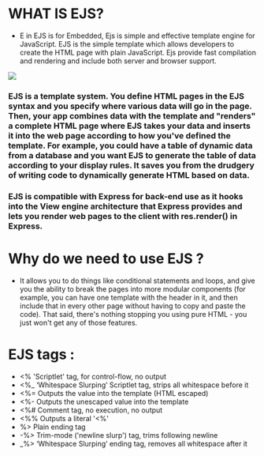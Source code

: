 # WHAT IS EJS?

- E in EJS is for Embedded, Ejs is simple and effective template engine for JavaScript. EJS is the simple template which allows developers to create the HTML page with plain JavaScript. Ejs provide fast compilation and rendering and include both server and browser support.

![](https://cdn3.f-cdn.com/contestentries/218364/11014203/55572126eae23_thumb900.jpg)


### EJS is a template system. You define HTML pages in the EJS syntax and you specify where various data will go in the page. Then, your app combines data with the template and "renders" a complete HTML page where EJS takes your data and inserts it into the web page according to how you've defined the template. For example, you could have a table of dynamic data from a database and you want EJS to generate the table of data according to your display rules. It saves you from the drudgery of writing code to dynamically generate HTML based on data. 

### EJS is compatible with Express for back-end use as it hooks into the View engine architecture that Express provides and lets you render web pages to the client with res.render() in Express.

# Why do we need to use EJS ?
-  It allows you to do things like conditional statements and loops, and give you the ability to break the pages into more modular components (for example, you can have one template with the header in it, and then include that in every other page without having to copy and paste the code). That said, there's nothing stopping you using pure HTML - you just won't get any of those features.

# EJS tags :
* <% 'Scriptlet' tag, for control-flow, no output
* <%_ ‘Whitespace Slurping’ Scriptlet tag, strips all whitespace before it
* <%= Outputs the value into the template (HTML escaped)
* <%- Outputs the unescaped value into the template
* <%# Comment tag, no execution, no output
* <%% Outputs a literal '<%'
* %> Plain ending tag
* -%> Trim-mode ('newline slurp') tag, trims following newline
* _%> ‘Whitespace Slurping’ ending tag, removes all whitespace after it
